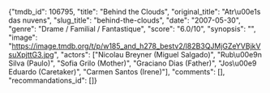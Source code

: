 {"tmdb_id": 106795, "title": "Behind the Clouds", "original_title": "Atr\u00e1s das nuvens", "slug_title": "behind-the-clouds", "date": "2007-05-30", "genre": "Drame / Familial / Fantastique", "score": "6.0/10", "synopsis": "", "image": "https://image.tmdb.org/t/p/w185_and_h278_bestv2/l82B3QJMjGZeYVBjkVsuXpjttG3.jpg", "actors": ["Nicolau Breyner (Miguel Salgado)", "Rub\u00e9n Silva (Paulo)", "Sofia Grilo (Mother)", "Graciano Dias (Father)", "Jos\u00e9 Eduardo (Caretaker)", "Carmen Santos (Irene)"], "comments": [], "recommandations_id": []}